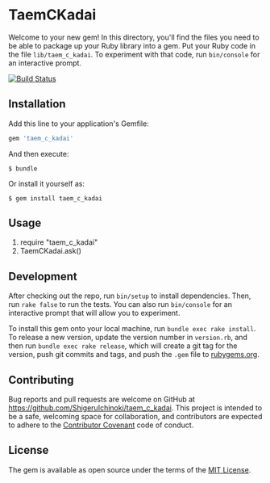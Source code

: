 # TaemCKadai

Welcome to your new gem! In this directory, you'll find the files you need to be able to package up your Ruby library into a gem. Put your Ruby code in the file `lib/taem_c_kadai`. To experiment with that code, run `bin/console` for an interactive prompt.

[![Build Status](https://travis-ci.org/ShigeruIchinoki/taem_c_kadai.svg?branch=master)](https://travis-ci.org/ShigeruIchinoki/taem_c_kadai)

## Installation

Add this line to your application's Gemfile:

```ruby
gem 'taem_c_kadai'
```

And then execute:

    $ bundle

Or install it yourself as:

    $ gem install taem_c_kadai

## Usage

1. require "taem_c_kadai"
2. TaemCKadai.ask()

## Development

After checking out the repo, run `bin/setup` to install dependencies. Then, run `rake false` to run the tests. You can also run `bin/console` for an interactive prompt that will allow you to experiment.

To install this gem onto your local machine, run `bundle exec rake install`. To release a new version, update the version number in `version.rb`, and then run `bundle exec rake release`, which will create a git tag for the version, push git commits and tags, and push the `.gem` file to [rubygems.org](https://rubygems.org).

## Contributing

Bug reports and pull requests are welcome on GitHub at https://github.com/ShigeruIchinoki/taem_c_kadai. This project is intended to be a safe, welcoming space for collaboration, and contributors are expected to adhere to the [Contributor Covenant](contributor-covenant.org) code of conduct.


## License

The gem is available as open source under the terms of the [MIT License](http://opensource.org/licenses/MIT).

